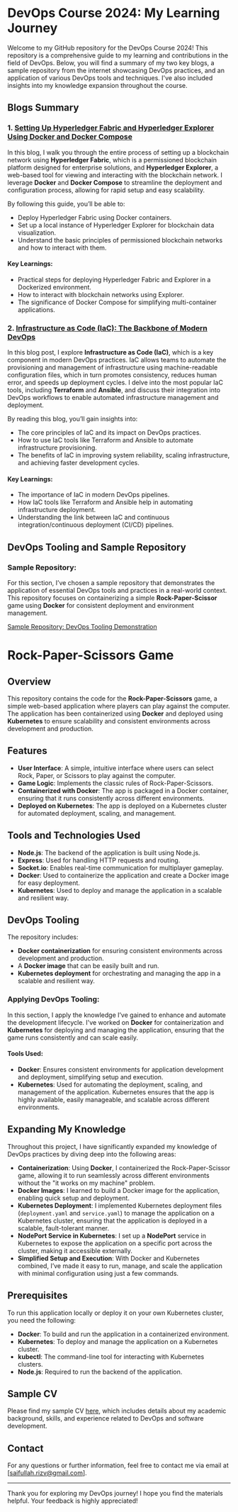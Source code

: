 # DevOps Course 2024: My Learning Journey

Welcome to my GitHub repository for the DevOps Course 2024! This repository is a comprehensive guide to my learning and contributions in the field of DevOps. Below, you will find a summary of my two key blogs, a sample repository from the internet showcasing DevOps practices, and an application of various DevOps tools and techniques. I've also included insights into my knowledge expansion throughout the course.

## Blogs Summary

### 1. [Setting Up Hyperledger Fabric and Hyperledger Explorer Using Docker and Docker Compose](https://medium.com/@saifullah.rizv/setting-up-hyperledger-fabric-and-hyperledger-explorer-using-docker-and-docker-compose-ef0f079ab688)
In this blog, I walk you through the entire process of setting up a blockchain network using **Hyperledger Fabric**, which is a permissioned blockchain platform designed for enterprise solutions, and **Hyperledger Explorer**, a web-based tool for viewing and interacting with the blockchain network. I leverage **Docker** and **Docker Compose** to streamline the deployment and configuration process, allowing for rapid setup and easy scalability. 

By following this guide, you’ll be able to:
- Deploy Hyperledger Fabric using Docker containers.
- Set up a local instance of Hyperledger Explorer for blockchain data visualization.
- Understand the basic principles of permissioned blockchain networks and how to interact with them.

#### Key Learnings:
- Practical steps for deploying Hyperledger Fabric and Explorer in a Dockerized environment.
- How to interact with blockchain networks using Explorer.
- The significance of Docker Compose for simplifying multi-container applications.

### 2. [Infrastructure as Code (IaC): The Backbone of Modern DevOps](https://medium.com/@saifullah.rizv/infrastructure-as-code-iac-the-backbone-of-modern-devops-0bed7d019608)
In this blog post, I explore **Infrastructure as Code (IaC)**, which is a key component in modern DevOps practices. IaC allows teams to automate the provisioning and management of infrastructure using machine-readable configuration files, which in turn promotes consistency, reduces human error, and speeds up deployment cycles. I delve into the most popular IaC tools, including **Terraform** and **Ansible**, and discuss their integration into DevOps workflows to enable automated infrastructure management and deployment.

By reading this blog, you’ll gain insights into:
- The core principles of IaC and its impact on DevOps practices.
- How to use IaC tools like Terraform and Ansible to automate infrastructure provisioning.
- The benefits of IaC in improving system reliability, scaling infrastructure, and achieving faster development cycles.

#### Key Learnings:
- The importance of IaC in modern DevOps pipelines.
- How IaC tools like Terraform and Ansible help in automating infrastructure deployment.
- Understanding the link between IaC and continuous integration/continuous deployment (CI/CD) pipelines.
## DevOps Tooling and Sample Repository

### Sample Repository:
For this section, I’ve chosen a sample repository that demonstrates the application of essential DevOps tools and practices in a real-world context. This repository focuses on containerizing a simple **Rock-Paper-Scissor** game using **Docker** for consistent deployment and environment management.

[Sample Repository: DevOps Tooling Demonstration](https://github.com/Nvm-seff/Rock-Paper-Scissor)

# Rock-Paper-Scissors Game

## Overview

This repository contains the code for the **Rock-Paper-Scissors** game, a simple web-based application where players can play against the computer. The application has been containerized using **Docker** and deployed using **Kubernetes** to ensure scalability and consistent environments across development and production.

## Features

- **User Interface**: A simple, intuitive interface where users can select Rock, Paper, or Scissors to play against the computer.
- **Game Logic**: Implements the classic rules of Rock-Paper-Scissors.
- **Containerized with Docker**: The app is packaged in a Docker container, ensuring that it runs consistently across different environments.
- **Deployed on Kubernetes**: The app is deployed on a Kubernetes cluster for automated deployment, scaling, and management.

## Tools and Technologies Used

- **Node.js**: The backend of the application is built using Node.js.
- **Express**: Used for handling HTTP requests and routing.
- **Socket.io**: Enables real-time communication for multiplayer gameplay.
- **Docker**: Used to containerize the application and create a Docker image for easy deployment.
- **Kubernetes**: Used to deploy and manage the application in a scalable and resilient way.

## DevOps Tooling

The repository includes:
- **Docker containerization** for ensuring consistent environments across development and production.
- A **Docker image** that can be easily built and run.
- **Kubernetes deployment** for orchestrating and managing the app in a scalable and resilient way.

### Applying DevOps Tooling:
In this section, I apply the knowledge I’ve gained to enhance and automate the development lifecycle. I've worked on **Docker** for containerization and **Kubernetes** for deploying and managing the application, ensuring that the game runs consistently and can scale easily.

#### Tools Used:
- **Docker**: Ensures consistent environments for application development and deployment, simplifying setup and execution.
- **Kubernetes**: Used for automating the deployment, scaling, and management of the application. Kubernetes ensures that the app is highly available, easily manageable, and scalable across different environments.

## Expanding My Knowledge

Throughout this project, I have significantly expanded my knowledge of DevOps practices by diving deep into the following areas:

- **Containerization**: Using **Docker**, I containerized the Rock-Paper-Scissor game, allowing it to run seamlessly across different environments without the "it works on my machine" problem.
- **Docker Images**: I learned to build a Docker image for the application, enabling quick setup and deployment.
- **Kubernetes Deployment**: I implemented Kubernetes deployment files (`deployment.yaml` and `service.yaml`) to manage the application on a Kubernetes cluster, ensuring that the application is deployed in a scalable, fault-tolerant manner.
- **NodePort Service in Kubernetes**: I set up a **NodePort** service in Kubernetes to expose the application on a specific port across the cluster, making it accessible externally.
- **Simplified Setup and Execution**: With Docker and Kubernetes combined, I’ve made it easy to run, manage, and scale the application with minimal configuration using just a few commands.

## Prerequisites

To run this application locally or deploy it on your own Kubernetes cluster, you need the following:

- **Docker**: To build and run the application in a containerized environment.
- **Kubernetes**: To deploy and manage the application on a Kubernetes cluster.
- **kubectl**: The command-line tool for interacting with Kubernetes clusters.
- **Node.js**: Required to run the backend of the application.

## Sample CV

Please find my sample CV [here](https://drive.google.com/file/d/14Fp1KX_zQLAI0tQwddUdQm75ZQkMfV1X/view?usp=sharing), which includes details about my academic background, skills, and experience related to DevOps and software development.

## Contact

For any questions or further information, feel free to contact me via email at [saifullah.rizv@gmail.com].

---

Thank you for exploring my DevOps journey! I hope you find the materials helpful. Your feedback is highly appreciated!
